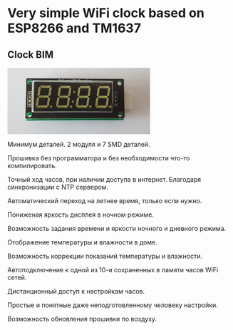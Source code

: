 # Very simple WiFi clock based on ESP8266 and TM1637
## Clock BIM

<img src="./img/clock2.jpg" align="center"
     title="WiFi clock BIM" width="320">

Минимум деталей. 2 модуля и 7 SMD деталей.

Прошивка без программатора и без необходимости что-то компилировать.

Точный ход часов, при наличии доступа в интернет. Благодаря синхронизации с NTP сервером.

Автоматический переход на летнее время, только если нужно.

Пониженая яркость дисплея в ночном режиме.

Возможность задания времени и яркости ночного и дневного режима.

Отображение температуры и влажности в доме.

Возможность коррекции показаний температуры и влажности.

Автоподключение к одной из 10-и сохраненных в памяти часов WiFi сетей.

Дистанционный доступ к настройкам часов.

Простые и понятные даже неподготовленному человеку настройки.

Возможность обновления прошивки по воздуху.
